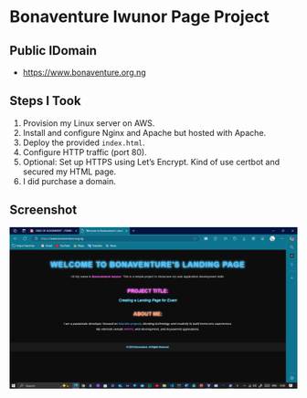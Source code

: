 # Bonaventure Iwunor Page Project

## Public IDomain

- https://www.bonaventure.org.ng

## Steps I Took

1. Provision my Linux server on AWS.
2. Install and configure Nginx and Apache but hosted with Apache.
3. Deploy the provided `index.html`.
4. Configure HTTP traffic (port 80).
5. Optional: Set up HTTPS using Let’s Encrypt. Kind of use certbot and secured my HTML page.
6. I did purchase a domain.

## Screenshot

![Bonaventur's Page Screenshot](/Bonaventure.png)

